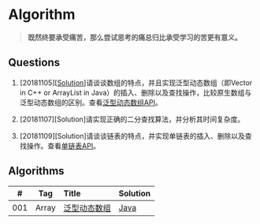# Algorithm

> **既然终要承受痛苦，那么尝试思考的痛总归比承受学习的苦更有意义。**

## Questions

1. [20181105][[Solution](https://github.com/guokaide/algorithm/blob/master/summary/summary.md#%E6%95%B0%E7%BB%84)]请谈谈数组的特点，并且实现泛型动态数组（即Vector in C++ or ArrayList in Java）的插入、删除以及查找操作，比较原生数组与泛型动态数组的区别。查看[泛型动态数组API](https://github.com/guokaide/algorithm/blob/master/questions/questions.md)。

2. [20181107][Solution]请实现正确的二分查找算法，并分析其时间复杂度。

3. [20181109][Solution]请谈谈链表的特点，并实现单链表的插入、删除以及查找操作。查看[单链表API](https://github.com/guokaide/algorithm/blob/master/questions/questions.md)。

## Algorithms

|#|Tag|Title|Solution|
|:---:|:---:|:---|:---|
|001|Array|[泛型动态数组](https://github.com/guokaide/algorithm/blob/master/questions/questions.md)|[Java](https://github.com/guokaide/algorithm/blob/master/algorithms/src/array/GenericArray.java)|
